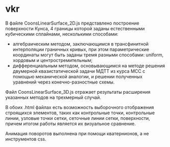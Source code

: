# vkr
В файле CoonsLinearSurface_2D.js представлено построение поверхности Кунса, 4 границы которой заданы естественными кубическими сплайнами, несколькими способами:
- алгебраическим методом, заключающимся в трансфинитной интерполяции граничных кривых,
  при этом параметрические координаты могут быть заданы тремя разными способами: uniform, хордовым и центростремительным;
- дифференциальным методом, основывающимся на методе решения двумерной квазистатической задачи МДТТ из курса МСС с помощью механической аналогии,
  и решении полученных уравнений через конечно-разностные схемы.
  
Файл CoonsLinearSurface_3D.js отражает результаты расширения указанных методов на трехмерный случай.
 
В обоих .html файлах есть возможность выборочного отображения строящихся элементов, таких как контрольные точки, контрольные линии, узловые точки сетки, 
сеточные линии сетки, поверхности, причем итогом работы является их визуальное сравнение.

Анимация поворотов выполнена при помощи кватернионов, а не инструментов css.
